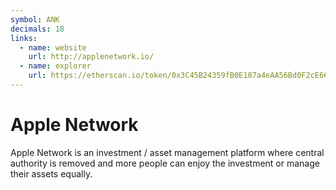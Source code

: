 ```yaml
---
symbol: ANK
decimals: 18
links:
  - name: website
    url: http://applenetwork.io/
  - name: explorer
    url: https://etherscan.io/token/0x3C45B24359fB0E107a4eAA56Bd0F2cE66C99A0E5
---
```


# Apple Network

Apple Network is an investment / asset management platform where central authority is removed and more people can enjoy the investment or manage their assets equally.
